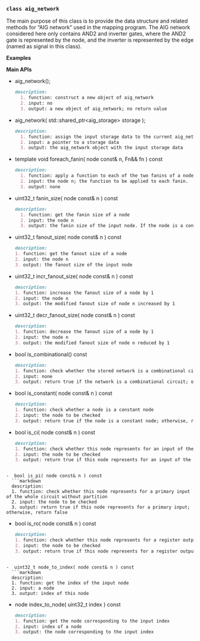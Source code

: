 
### ```class aig_network```
The main purpose of this class is to provide the data structure and related methods for “AIG network” used in the mapping program. 
The AIG network considered here only contains AND2 and inverter gates, where the AND2 gate is represented by the node, and the inverter is represented
by the edge (named as signal in this class).

**Examples**


**Main APIs**

- aig_network();
  ```markdown
  description:
    1. function: construct a new object of aig_network
    2. input: no
    3. output: a new object of aig_network; no return value
  ```

- aig_network( std::shared_ptr<aig_storage> storage );
  ```markdown
  description:
    1. function: assign the input storage data to the current aig_network.
    2. input: a pointer to a storage data
    3. output: the aig_network object with the input storage data
  ```

- template<typename Fn>
  void foreach_fanin( node const& n, Fn&& fn ) const
  ```markdown
  description:
    1. function: apply a function to each of the two fanins of a node, assuming each node only has 2 fanins.
    2. input: the node n; the function to be applied to each fanin.
    3. output: none
  ```

- uint32_t fanin_size( node const& n ) const
  ```markdown
  description:
    1. function: get the fanin size of a node
    2. input: the node n
    3. output: the fanin size of the input node. If the node is a constant or primary input, return 0; otherwise, return 2 assuming the network is AIG.
  ```

- uint32_t fanout_size( node const& n ) const
	```markdown
	description:
    1. function: get the fanout size of a node
    2. input: the node n
    3. output: the fanout size of the input node
  ```

- uint32_t incr_fanout_size( node const& n ) const
	```markdown
	description:
    1. function: increase the fanout size of a node by 1
    2. input: the node n
    3. output: the modified fanout size of node n increased by 1
  ```

- uint32_t decr_fanout_size( node const& n ) const
	```markdown
	description:
    1. function: decrease the fanout size of a node by 1
    2. input: the node n
    3. output: the modified fanout size of node n reduced by 1
  ```

- bool is_combinational() const
	```markdown
	description:
    1. function: check whether the stored network is a combinational circuit
    2. input: none
    3. output: return true if the network is a combinational circuit; otherwise, return false
  ```

- bool is_constant( node const& n ) const
	```markdown
	description:
    1. function: check whether a node is a constant node
    2. input: the node to be checked
    3. output: return true if the node is a constant node; otherwise, return false
  ```


-  bool is_ci( node const& n ) const
	```markdown
	description:
    1. function: check whether this node represents for an input of the combinational circuit, i.e., either a primary input or an output of a register.
    2. input: the node to be checked
    3. output: return true if this node represents for an input of the combinational circuit; otherwise, return false
  ```

-  bool is_pi( node const& n ) const
	```markdown
	description:
    1. function: check whether this node represents for a primary input of the whole circuit without partition
    2. input: the node to be checked
    3. output: return true if this node represents for a primary input; otherwise, return false
  ```

-  bool is_ro( node const& n ) const
	```markdown
	description:
    1. function: check whether this node represents for a register output
    2. input: the node to be checked
    3. output: return true if this node represents for a register output; otherwise, return false
  ```

-  uint32_t node_to_index( node const& n ) const
	```markdown
	description:
    1. function: get the index of the input node
    2. input: a node
    3. output: index of this node
  ```

-  node index_to_node( uint32_t index ) const
	```markdown
	description:
    1. function: get the node corresponding to the input index
    2. input: index of a node
    3. output: the node corresponding to the input index
  ```










